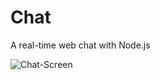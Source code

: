 # Chat
A real-time web chat with Node.js


![Chat-Screen](https://user-images.githubusercontent.com/16763395/58277247-a683ad00-7d6f-11e9-9a6a-80cf75f41008.png)
